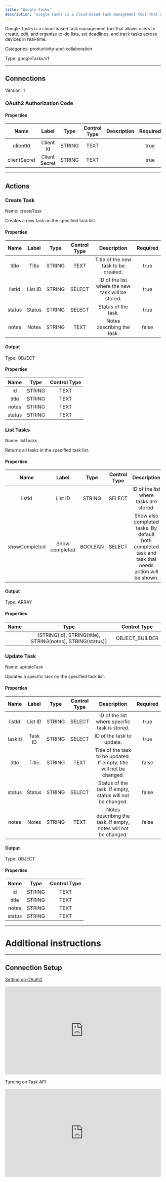 ```yaml
---
title: "Google Tasks"
description: "Google Tasks is a cloud-based task management tool that allows users to create, edit, and organize to-do lists, set deadlines, and track tasks across devices in real-time."
---
```


Google Tasks is a cloud-based task management tool that allows users to create, edit, and organize to-do lists, set deadlines, and track tasks across devices in real-time.


Categories: productivity-and-collaboration


Type: googleTasks/v1

<hr />



## Connections

Version: 1


### OAuth2 Authorization Code

#### Properties

|      Name       |      Label     |     Type     |     Control Type     |     Description     |     Required        |
|:--------------:|:--------------:|:------------:|:--------------------:|:-------------------:|:-------------------:|
| clientId | Client Id | STRING | TEXT  |  | true  |
| clientSecret | Client Secret | STRING | TEXT  |  | true  |





<hr />



## Actions


### Create Task
Name: createTask

Creates a new task on the specified task list.

#### Properties

|      Name       |      Label     |     Type     |     Control Type     |     Description     |     Required        |
|:--------------:|:--------------:|:------------:|:--------------------:|:-------------------:|:-------------------:|
| title | Title | STRING | TEXT  |  Title of the new task to be created.  |  true  |
| listId | List ID | STRING | SELECT  |  ID of the list where the new task will be stored.  |  true  |
| status | Status | STRING | SELECT  |  Status of the task.  |  true  |
| notes | Notes | STRING | TEXT  |  Notes describing the task.  |  false  |


#### Output



Type: OBJECT


#### Properties

|     Name     |     Type     |     Control Type     |
|:------------:|:------------:|:--------------------:|
| id | STRING | TEXT  |
| title | STRING | TEXT  |
| notes | STRING | TEXT  |
| status | STRING | TEXT  |






### List Tasks
Name: listTasks

Returns all tasks in the specified task list.

#### Properties

|      Name       |      Label     |     Type     |     Control Type     |     Description     |     Required        |
|:--------------:|:--------------:|:------------:|:--------------------:|:-------------------:|:-------------------:|
| listId | List ID | STRING | SELECT  |  ID of the list where tasks are stored.  |  true  |
| showCompleted | Show completed | BOOLEAN | SELECT  |  Show also completed tasks. By default both completed task and task that needs action will be shown.  |  true  |


#### Output



Type: ARRAY


#### Properties

|     Name     |     Type     |     Control Type     |
|:------------:|:------------:|:--------------------:|
|  | {STRING\(id), STRING\(title), STRING\(notes), STRING\(status)} | OBJECT_BUILDER  |






### Update Task
Name: updateTask

Updates a specific task on the specified task list.

#### Properties

|      Name       |      Label     |     Type     |     Control Type     |     Description     |     Required        |
|:--------------:|:--------------:|:------------:|:--------------------:|:-------------------:|:-------------------:|
| listId | List ID | STRING | SELECT  |  ID of the list where specific task is stored.  |  true  |
| taskId | Task ID | STRING | SELECT  |  ID of the task to update.  |  true  |
| title | Title | STRING | TEXT  |  Title of the task to be updated. If empty, title will not be changed.  |  false  |
| status | Status | STRING | SELECT  |  Status of the task. If empty, status will not be changed.  |  false  |
| notes | Notes | STRING | TEXT  |  Notes describing the task. If empty, notes will not be changed.  |  false  |


#### Output



Type: OBJECT


#### Properties

|     Name     |     Type     |     Control Type     |
|:------------:|:------------:|:--------------------:|
| id | STRING | TEXT  |
| title | STRING | TEXT  |
| notes | STRING | TEXT  |
| status | STRING | TEXT  |








<hr />

# Additional instructions
<hr />

## Connection Setup

[Setting up OAuth2](https://support.google.com/googleapi/answer/6158849?hl=en)

<div style="position:relative;height:0;width:100%;overflow:hidden;z-index:99999;box-sizing:border-box;padding-bottom:calc(50.05219207% + 32px)"><iframe src="https://www.guidejar.com/embed/fec74020-26bb-43dd-814c-f8b907f6f45b?type=1&controls=on" width="100%" height="100%" style="height:100%;position:absolute;inset:0" allowfullscreen frameborder="0"></iframe></div>

Turning on Task API
<div style="position:relative;height:0;width:100%;overflow:hidden;z-index:99999;box-sizing:border-box;padding-bottom:calc(50.05219207% + 32px)"><iframe src="https://www.guidejar.com/embed/KXgBAQJrLICQjFAeVlcT?type=1&controls=on" width="100%" height="100%" style="height:100%;position:absolute;inset:0" allowfullscreen frameborder="0"></iframe></div>
